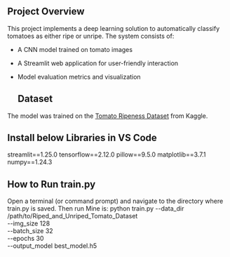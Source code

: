 ## Project Overview

This project implements a deep learning solution to automatically classify tomatoes as either ripe or unripe. The system consists of:

- A CNN model trained on tomato images
- A Streamlit web application for user-friendly interaction
- Model evaluation metrics and visualization

  ## Dataset

The model was trained on the [Tomato Ripeness Dataset](https://www.kaggle.com/datasets/sumn2u/riped-and-unriped-tomato-dataset?resource=download) from Kaggle.


## Install below Libraries in VS Code
streamlit==1.25.0
tensorflow==2.12.0
pillow==9.5.0
matplotlib==3.7.1
numpy==1.24.3


## How to Run train.py

Open a terminal (or command prompt) and navigate to the directory where train.py is saved. Then run
Mine is:
python train.py --data_dir /path/to/Riped_and_Unriped_Tomato_Dataset \
               --img_size 128 \
               --batch_size 32 \
               --epochs 30 \
               --output_model best_model.h5
